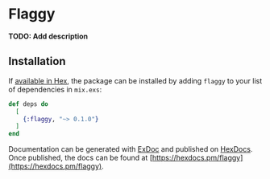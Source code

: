 # Flaggy

**TODO: Add description**

## Installation

If [available in Hex](https://hex.pm/docs/publish), the package can be installed
by adding `flaggy` to your list of dependencies in `mix.exs`:

```elixir
def deps do
  [
    {:flaggy, "~> 0.1.0"}
  ]
end
```

Documentation can be generated with [ExDoc](https://github.com/elixir-lang/ex_doc)
and published on [HexDocs](https://hexdocs.pm). Once published, the docs can
be found at [https://hexdocs.pm/flaggy](https://hexdocs.pm/flaggy).

